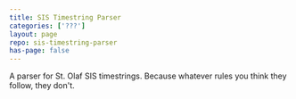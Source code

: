 ```yaml
---
title: SIS Timestring Parser
categories: ['???']
layout: page
repo: sis-timestring-parser
has-page: false
---
```


A parser for St. Olaf SIS timestrings. Because whatever rules you think they follow, they don't.

